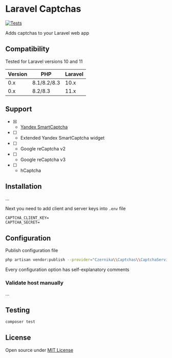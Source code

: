 # Laravel Captchas

[![Tests](https://github.com/czernika/laravel-captchas/actions/workflows/tests.yml/badge.svg)](https://github.com/czernika/laravel-captchas/actions/workflows/tests.yml)

Adds captchas to your Laravel web app

## Compatibility

Tested for Laravel versions 10 and 11

| Version | PHP          | Laravel |
|---------|--------------|---------|
| 0.x     | 8.1/8.2/8.3  | 10.x    |
| 0.x     | 8.2/8.3      | 11.x    |

## Support

- [x] - [Yandex SmartCaptcha](https://cloud.yandex.ru/en/docs/smartcaptcha/quickstart)
- [ ] - Extended Yandex SmartCaptcha widget
- [ ] - Google reCaptcha v2
- [ ] - Google reCaptcha v3
- [ ] - hCaptcha

## Installation

...

Next you need to add client and server keys into `.env` file

```
CAPTCHA_CLIENT_KEY=
CAPTCHA_SECRET=
```

## Configuration

Publish configuration file

```sh
php artisan vendor:publish --provider="Czernika\\Captchas\\CaptchaServiceProvider"
```

Every configuration option has self-explanatory comments

### Validate host manually

...

## Testing

```sh
composer test
```

## License

Open source under [MIT License](LICENSE)
